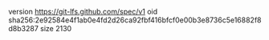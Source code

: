 version https://git-lfs.github.com/spec/v1
oid sha256:2e92584e4f1ab0e4fd2d26ca92fbf416bfcf0e00b3e8736c5e16882f8d8b3287
size 2130

